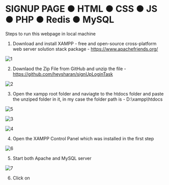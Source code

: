 # SIGNUP PAGE ● HTML ● CSS ● JS ● PHP ● Redis ● MySQL

Steps to run this webpage in local machine 

1. Download and install XAMPP -  free and open-source cross-platform web server solution stack package - https://www.apachefriends.org/

![1](https://user-images.githubusercontent.com/57586442/197150879-a86fac39-0d6f-4eee-a6dc-f02cd335a50d.png)


2. Downlaod the Zip File from GitHub and unzip the file - https://github.com/heysharan/signUpLoginTask

![2](https://user-images.githubusercontent.com/57586442/197152164-36c4b9c1-2407-4553-ba1e-bfaeb41a2c0b.png)

3. Open the xampp root folder and naviagte to the htdocs folder and paste the unziped folder in it, in my case the folder path is - D:\xampp\htdocs

![5](https://user-images.githubusercontent.com/57586442/197155279-12209ca2-0b62-4cfe-a445-4fb941a5ec9b.png)

![3](https://user-images.githubusercontent.com/57586442/197155311-cc597ac2-4185-4c65-ae13-a05068305d26.png)

![4](https://user-images.githubusercontent.com/57586442/197155338-74097dc9-64c9-403d-9d66-7cc07ab8ee7a.png)

4. Open the XAMPP Control Panel which was installed in the first step 

![6](https://user-images.githubusercontent.com/57586442/197156161-b2c526b2-7da3-4b9a-865e-b9cb0468632e.png)

5. Start both Apache and MySQL server

![7](https://user-images.githubusercontent.com/57586442/197156694-d5d8b31a-090b-4936-872b-6c3c82ffa1c1.png)

6. Click on 
